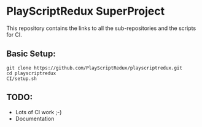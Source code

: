 # PlayScriptRedux SuperProject

This repository contains the links to all the sub-repositories and the scripts for CI.

## Basic Setup:

	git clone https://github.com/PlayScriptRedux/playscriptredux.git
	cd playscriptredux
	CI/setup.sh
	

## TODO:

* Lots of CI work ;-)
* Documentation

